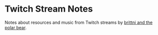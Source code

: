 # Twitch Stream Notes

Notes about resources and music from Twitch streams by [brittni and the polar bear](https://www.twitch.tv/brittniandthepolarbear).
